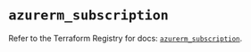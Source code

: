 # `azurerm_subscription`

Refer to the Terraform Registry for docs: [`azurerm_subscription`](https://registry.terraform.io/providers/hashicorp/azurerm/4.50.0/docs/resources/subscription).
